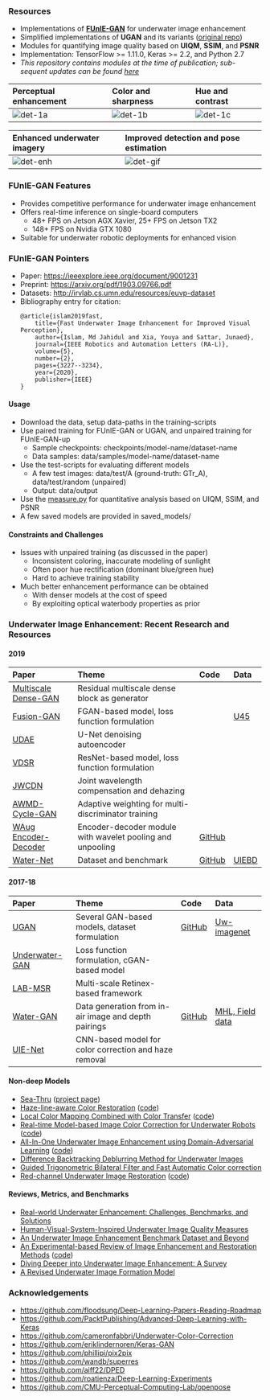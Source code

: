 ### Resources
- Implementations of **[FUnIE-GAN](https://ieeexplore.ieee.org/document/9001231)** for underwater image enhancement
- Simplified implementations of **UGAN** and its variants ([original repo](https://github.com/cameronfabbri/Underwater-Color-Correction))
- Modules for quantifying image quality based on **UIQM**, **SSIM**, and **PSNR**
- Implementation: TensorFlow >= 1.11.0, Keras >= 2.2, and Python 2.7
- *This repository contains modules at the time of publication; sub-sequent updates can be found [here](https://github.com/xahidbuffon/FUnIE-GAN)* 
  
| Perceptual enhancement | Color and sharpness   | Hue and contrast   | 
|:--------------------|:--------------------|:--------------------|
| ![det-1a](/data/fig1a.jpg) | ![det-1b](/data/col.jpg) | ![det-1c](/data/con.jpg)     |

| Enhanced underwater imagery | Improved detection and pose estimation  | 
|:--------------------|:--------------------|
| ![det-enh](/data/gif1.gif) | ![det-gif](/data/gif2.gif)     |


### FUnIE-GAN Features
- Provides competitive performance for underwater image enhancement
- Offers real-time inference on single-board computers
	- 48+ FPS on Jetson AGX Xavier, 25+ FPS on Jetson TX2
	- 148+ FPS on Nvidia GTX 1080 
- Suitable for underwater robotic deployments for enhanced vision 


### FUnIE-GAN Pointers
- Paper: https://ieeexplore.ieee.org/document/9001231
- Preprint: https://arxiv.org/pdf/1903.09766.pdf
- Datasets: http://irvlab.cs.umn.edu/resources/euvp-dataset
- Bibliography entry for citation:
	```
	@article{islam2019fast,
	    title={Fast Underwater Image Enhancement for Improved Visual Perception},
	    author={Islam, Md Jahidul and Xia, Youya and Sattar, Junaed},
	    journal={IEEE Robotics and Automation Letters (RA-L)},
	    volume={5},
	    number={2},
	    pages={3227--3234},
	    year={2020},
	    publisher={IEEE}
	}
	```

#### Usage
- Download the data, setup data-paths in the training-scripts
- Use paired training for FUnIE-GAN or UGAN, and unpaired training for FUnIE-GAN-up 
	- Sample checkpoints: checkpoints/model-name/dataset-name
	- Data samples: data/samples/model-name/dataset-name
- Use the test-scripts for evaluating different models
	- A few test images: data/test/A (ground-truth: GTr_A), data/test/random (unpaired)
	- Output: data/output 
- Use the [measure.py](measure.py) for quantitative analysis based on UIQM, SSIM, and PSNR 
- A few saved models are provided in saved_models/

#### Constraints and Challenges
- Issues with unpaired training (as discussed in the paper)
	- Inconsistent coloring, inaccurate modeling of sunlight
	- Often poor hue rectification (dominant blue/green hue) 
	- Hard to achieve training stability
- Much better enhancement performance can be obtained 
	- With denser models at the cost of speed
	- By exploiting optical waterbody properties as prior


### Underwater Image Enhancement: Recent Research and Resources 
#### 2019
| Paper  | Theme | Code   | Data |
|:------------------------|:---------------------|:---------------------|:---------------------|
| [Multiscale Dense-GAN](https://ieeexplore.ieee.org/abstract/document/8730425)  | Residual multiscale dense block as generator | | |
| [Fusion-GAN](https://arxiv.org/abs/1906.06819)  | FGAN-based model, loss function formulation |  | [U45](https://github.com/IPNUISTlegal/underwater-test-dataset-U45-) |
| [UDAE](https://arxiv.org/abs/1905.09000) | U-Net denoising autoencoder |  | | 
| [VDSR](https://ieeexplore.ieee.org/abstract/document/8763933) | ResNet-based model, loss function formulation  |  | | 
| [JWCDN](https://arxiv.org/abs/1907.05595) | Joint wavelength compensation and dehazing  |   | 
| [AWMD-Cycle-GAN](https://www.mdpi.com/2077-1312/7/7/200) | Adaptive weighting for multi-discriminator training  | | | 
| [WAug Encoder-Decoder](http://openaccess.thecvf.com/content_CVPRW_2019/html/AAMVEM/Jamadandi_Exemplar-based_Underwater_Image_Enhancement_Augmented_by_Wavelet_Corrected_Transforms_CVPRW_2019_paper.html) |  Encoder-decoder module with wavelet pooling and unpooling | [GitHub](https://github.com/AdarshMJ/Underwater-Image-Enhancement-via-Style-Transfer) | |
| [Water-Net](https://arxiv.org/abs/1901.05495) | Dataset and benchmark |[GitHub](https://github.com/Li-Chongyi/DUIENet_Code) | [UIEBD](https://li-chongyi.github.io/proj_benchmark.html) |


#### 2017-18
| Paper  | Theme | Code   | Data |
|:------------------------|:---------------------|:---------------------|:---------------------|
| [UGAN](https://ieeexplore.ieee.org/document/8460552)  | Several GAN-based models, dataset formulation | [GitHub](https://github.com/cameronfabbri/Underwater-Color-Correction) | [Uw-imagenet](http://irvlab.cs.umn.edu/resources/) |
| [Underwater-GAN](https://link.springer.com/chapter/10.1007/978-3-030-05792-3_7) | Loss function formulation, cGAN-based model | | |
| [LAB-MSR](https://www.sciencedirect.com/science/article/pii/S0925231217305246) | Multi-scale Retinex-based framework | | |
| [Water-GAN](https://ieeexplore.ieee.org/abstract/document/7995024) | Data generation from in-air image and depth pairings | [GitHub](https://github.com/kskin/WaterGAN) | [MHL, Field data](https://github.com/kskin/WaterGAN) |
| [UIE-Net](https://ieeexplore.ieee.org/abstract/document/8296508)| CNN-based model for color correction and haze removal | | |

#### Non-deep Models
- [Sea-Thru](http://openaccess.thecvf.com/content_CVPR_2019/papers/Akkaynak_Sea-Thru_A_Method_for_Removing_Water_From_Underwater_Images_CVPR_2019_paper.pdf) ([project page](https://www.deryaakkaynak.com/sea-thru))
- [Haze-line-aware Color Restoration](https://arxiv.org/pdf/1811.01343.pdf) ([code](https://github.com/danaberman/underwater-hl))
- [Local Color Mapping Combined with Color Transfer](https://ieeexplore.ieee.org/abstract/document/8659313) ([code](https://github.com/rprotasiuk/underwater_enhancement))
- [Real-time Model-based Image Color Correction for Underwater Robots](https://arxiv.org/abs/1904.06437) ([code](https://github.com/dartmouthrobotics/underwater_color_enhance))
- [All-In-One Underwater Image Enhancement using Domain-Adversarial Learning](http://openaccess.thecvf.com/content_CVPRW_2019/papers/UG2+%20Prize%20Challenge/Uplavikar_All-in-One_Underwater_Image_Enhancement_Using_Domain-Adversarial_Learning_CVPRW_2019_paper.pdf) ([code](https://github.com/TAMU-VITA/All-In-One-Underwater-Image-Enhancement-using-Domain-Adversarial-Learning))
- [Difference Backtracking Deblurring Method for Underwater Images](https://link.springer.com/article/10.1007/s11042-019-7420-z)
- [Guided Trigonometric Bilateral Filter and Fast Automatic Color correction](https://ieeexplore.ieee.org/abstract/document/6738704)
- [Red-channel Underwater Image Restoration](https://www.sciencedirect.com/science/article/pii/S1047320314001874) ([code](https://github.com/agaldran/UnderWater))


#### Reviews, Metrics, and Benchmarks
- [Real-world Underwater Enhancement: Challenges, Benchmarks, and Solutions](https://arxiv.org/abs/1901.05320)
- [Human-Visual-System-Inspired Underwater Image Quality Measures](https://ieeexplore.ieee.org/abstract/document/7305804)
- [An Underwater Image Enhancement Benchmark Dataset and Beyond](https://arxiv.org/abs/1901.05495)
- [An Experimental-based Review of Image Enhancement and Restoration Methods](https://arxiv.org/abs/1907.03246) ([code](https://github.com/wangyanckxx/Single-Underwater-Image-Enhancement-and-Color-Restoration))
- [Diving Deeper into Underwater Image Enhancement: A Survey](https://arxiv.org/abs/1907.07863)
- [A Revised Underwater Image Formation Model](http://openaccess.thecvf.com/content_cvpr_2018/papers/Akkaynak_A_Revised_Underwater_CVPR_2018_paper.pdf)


### Acknowledgements
- https://github.com/floodsung/Deep-Learning-Papers-Reading-Roadmap
- https://github.com/PacktPublishing/Advanced-Deep-Learning-with-Keras
- https://github.com/cameronfabbri/Underwater-Color-Correction
- https://github.com/eriklindernoren/Keras-GAN
- https://github.com/phillipi/pix2pix
- https://github.com/wandb/superres
- https://github.com/aiff22/DPED
- https://github.com/roatienza/Deep-Learning-Experiments
- https://github.com/CMU-Perceptual-Computing-Lab/openpose

